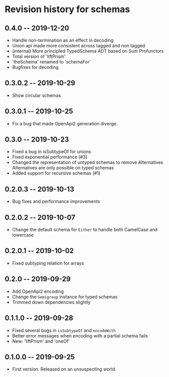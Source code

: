 # Revision history for schemas
## 0.4.0 -- 2019-12-20
* Handle non-termination as an effect in decoding
* Union api made more consistent across tagged and non tagged
* (internal) More principled TypedSchema ADT based on Sum Profunctors
* Total version of 'liftPrism'
* 'theSchema' renamed to 'schemaFor'
* Bugfixes for decoding

## 0.3.0.2 --  2019-10-29
* Show circular schemas

## 0.3.0.1 --  2019-10-25
* Fix a bug that made OpenApi2 generation diverge.

## 0.3.0 --  2019-10-23
* Fixed a bug in isSubtypeOf for unions
* Fixed exponential performance (#3)
* Changed the representation of untyped schemas to remove Alternatives
  Alternatives are only possible on typed schemas
* Added support for recursive schemas (#1)

## 0.2.0.3 --  2019-10-13
* Bug fixes and performance improvements

## 0.2.0.2 --  2019-10-07
* Change the default schema for `Either` to handle both CamelCase and lowercase

## 0.2.0.1 --  2019-10-02
* Fixed subtyping relation for arrays

## 0.2.0 --  2019-09-29
* Add OpenApi2 encoding
* Change the `Semigroup` instance for typed schemas
* Trimmed down dependencies slightly

## 0.1.1.0 --  2019-09-28
* Fixed several bugs in `isSubtypeOf` and `encodeWith`
* Better error messages when encoding with a partial schema fails
* New: 'liftPrism' and 'oneOf'

## 0.1.0.0 -- 2019-09-25

* First version. Released on an unsuspecting world.
